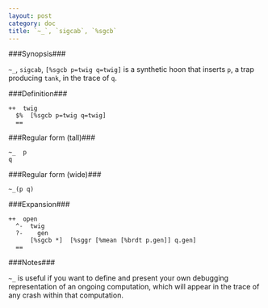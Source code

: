 ```yaml
---
layout: post
category: doc
title: `~_`, `sigcab`, `%sgcb`
---
```


###Synopsis###

`~_`, `sigcab`, `[%sgcb p=twig q=twig]` is a synthetic hoon
that inserts `p`, a trap producing `tank`, in the trace of `q`.

###Definition###

    ++  twig  
      $%  [%sgcb p=twig q=twig]
      ==

###Regular form (tall)###

    ~_  p
    q

###Regular form (wide)###

    ~_(p q)

###Expansion###
    
    ++  open
      ^-  twig
      ?-    gen
          [%sgcb *]  [%sggr [%mean [%brdt p.gen]] q.gen]
      ==

###Notes###

`~_` is useful if you want to define and present your own
debugging representation of an ongoing computation, which will
appear in the trace of any crash within that computation.
